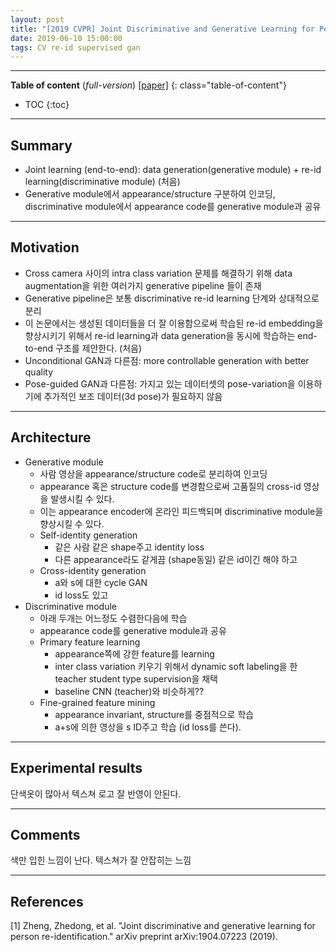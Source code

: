 ```yaml
---
layout: post
title: "[2019 CVPR] Joint Discriminative and Generative Learning for Person Re-identification (*Incomplete*)"
date: 2019-06-10 15:00:00
tags: CV re-id supervised gan 
---
```


<!--more-->

---

**Table of content** (*full-version*)
[[paper]](https://arxiv.org/pdf/1904.07223.pdf) 
{: class="table-of-content"}
* TOC
{:toc}

---

## Summary

- Joint learning (end-to-end): data generation(generative module) + re-id learning(discriminative module) (처음)
- Generative module에서 appearance/structure 구분하여 인코딩, discriminative module에서 appearance code를 generative module과 공유

---

## Motivation

- Cross camera 사이의 intra class variation 문제를 해결하기 위해 data augmentation을 위한 여러가지 generative pipeline 들이 존재
- Generative pipeline은 보통 discriminative re-id learning 단계와 상대적으로 분리
- 이 논문에서는 생성된 데이터들을 더 잘 이용함으로써 학습된 re-id embedding을 향상시키기 위해서 re-id learning과 data generation을 동시에 학습하는 end-to-end 구조를 제안한다. (처음)
- Unconditional GAN과 다른점: more controllable generation with better quality
- Pose-guided GAN과 다른점: 가지고 있는 데이터셋의 pose-variation을 이용하기에 추가적인 보조 데이터(3d pose)가 필요하지 않음

---

## Architecture

- Generative module
  - 사람 영상을 appearance/structure code로 분리하여 인코딩
  - appearance 혹은 structure code를 변경함으로써 고품질의 cross-id 영상을 발생시킬 수 있다.
  - 이는 appearance encoder에 온라인 피드백되며 discriminative module을 향상시킬 수 있다. 
  - Self-identity generation
    - 같은 사람 같은 shape주고 identity loss
    - 다른 appearance라도 같게끔 (shape동일) 같은 id이긴 해야 하고
  - Cross-identity generation
    - a와 s에 대한 cycle GAN
    - id loss도 있고
- Discriminative module
  - 아래 두개는 어느정도 수렴한다음에 학습
  - appearance code를 generative module과 공유
  - Primary feature learning
    - appearance쪽에 강한 feature를 learning
    - inter class variation 키우기 위해서 dynamic soft labeling을 한 teacher student type supervision을 채택 
    - baseline CNN (teacher)와 비슷하게??
  - Fine-grained feature mining
    - appearance invariant, structure를 중점적으로 학습
    - a+s에 의한 영상을 s ID주고 학습 (id loss를 쓴다).



---

## Experimental results

단색옷이 많아서 텍스쳐 로고 잘 반영이 안된다.

---

## Comments

색만 입힌 느낌이 난다. 텍스쳐가 잘 안잡히는 느낌

---

## References

[1] Zheng, Zhedong, et al. "Joint discriminative and generative learning for person re-identification." arXiv preprint arXiv:1904.07223 (2019).
